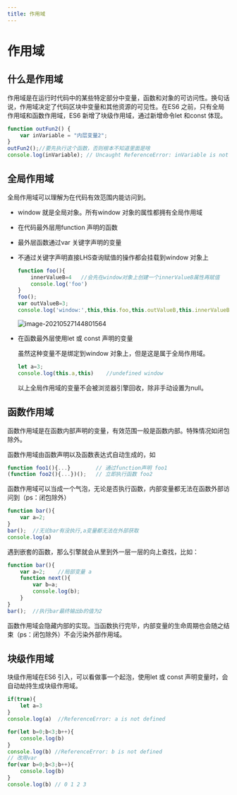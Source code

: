 ```yaml
---
title: 作用域
---
```


# 作用域

## 什么是作用域

作用域是在运行时代码中的某些特定部分中变量，函数和对象的可访问性。换句话说，作用域决定了代码区块中变量和其他资源的可见性。在ES6 之前，只有全局作用域和函数作用域，ES6 新增了块级作用域，通过新增命令let 和const 体现。

```js
function outFun2() {
    var inVariable = "内层变量2";
}
outFun2();//要先执行这个函数，否则根本不知道里面是啥
console.log(inVariable); // Uncaught ReferenceError: inVariable is not defined 全局作用域无法访问函数作用域资源
```

## 全局作用域

全局作用域可以理解为在代码有效范围内能访问到。

- window 就是全局对象。所有window 对象的属性都拥有全局作用域

- 在代码最外层用function 声明的函数

- 最外层函数通过var 关键字声明的变量

- 不通过关键字声明直接LHS查询赋值的操作都会挂载到window 对象上

  ```js
  function foo(){
      innerValueB=4   //会先在window对象上创建一个innerValueB属性再赋值
      console.log('foo')
  }
  foo();
  var outValueB=3;
  console.log('window:',this,this.foo,this.outValueB,this.innerValueB)
  ```

  ![image-20210527144801564](https://pic.tinsfox.com/uPic/image-20210527144801564.png)

- 在函数最外层使用let 或 const 声明的变量

  虽然这种变量不是绑定到window 对象上，但是这是属于全局作用域。

  ```js
  let a=3;
  console.log(this.a,this)    //undefined window
  ```

  以上全局作用域的变量不会被浏览器引擎回收，除非手动设置为null。

 ## 函数作用域

函数作用域是在函数内部声明的变量，有效范围一般是函数内部。特殊情况如闭包除外。

函数作用域由函数声明以及函数表达式自动生成的，如

```js
function foo1(){...}        // 通过function声明 foo1
(function foo2(){...})();   // 立即执行函数 foo2
```

函数作用域可以当成一个气泡，无论是否执行函数，内部变量都无法在函数外部访问到（ps：闭包除外）

```js
function bar(){
    var a=2;
}
bar();  //无论bar有没执行,a变量都无法在外部获取
console.log(a)
```

遇到嵌套的函数，那么引擎就会从里到外一层一层的向上查找，比如：

```js
function bar(){
    var a=2;    //局部变量 a
    function next(){
        var b=a;
        console.log(b);
    }
}
bar();  //执行bar最终输出b的值为2
```

函数作用域会隐藏内部的实现。当函数执行完毕，内部变量的生命周期也会随之结束（ps：闭包除外）不会污染外部作用域。

## 块级作用域

块级作用域在ES6 引入，可以看做事一个起泡，使用let 或 const 声明变量时，会自动劫持生成块级作用域。

```js
if(true){
    let a=3
}
console.log(a)  //ReferenceError: a is not defined

for(let b=0;b<3;b++){
    console.log(b)
}
console.log(b) //ReferenceError: b is not defined
// 改用var
for(var b=0;b<3;b++){
    console.log(b)
}
console.log(b) // 0 1 2 3
```

